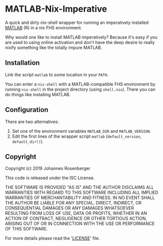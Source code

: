 # MATLAB-Nix-Imperative

A quick and dirty nix-shell wrapper for running an imperatively installed [MATLAB] (R) in
a nix FHS environment.

Why would one like to install MATLAB imperatively? Because it's easy if you are used
to using online activation and don't have the deep desire to really nixify something
like the totally impure MATLAB.

[MATLAB]: https://mathworks.com/products/matlab.html

## Installation

Link the script `matlab` to some location in your `PATH`.

You can enter a `nix-shell` with a MATLAB-compatible FHS environment by running `nix-shell`
in the project directory (using `shell.nix`). There you can do things like installing MATLAB.

## Configuration

There are two alternatives:

1. Set one of the environment variables `MATLAB_DIR` and `MATLAB_VERSION`.
2. Edit the first lines of the wrapper script `matlab` (`default_version`, `default_dir()`).


## Copyright

Copyright (c) 2019 Johannes Rosenberger

This code is released under the ISC License.

THE SOFTWARE IS PROVIDED "AS IS" AND THE AUTHOR DISCLAIMS ALL WARRANTIES WITH
REGARD TO THIS SOFTWARE INCLUDING ALL IMPLIED WARRANTIES OF MERCHANTABILITY AND
FITNESS. IN NO EVENT SHALL THE AUTHOR BE LIABLE FOR ANY SPECIAL, DIRECT,
INDIRECT, OR CONSEQUENTIAL DAMAGES OR ANY DAMAGES WHATSOEVER RESULTING FROM LOSS
OF USE, DATA OR PROFITS, WHETHER IN AN ACTION OF CONTRACT, NEGLIGENCE OR OTHER
TORTIOUS ACTION, ARISING OUT OF OR IN CONNECTION WITH THE USE OR PERFORMANCE OF
THIS SOFTWARE.

For more details please read the '[LICENSE](LICENSE)' file.

